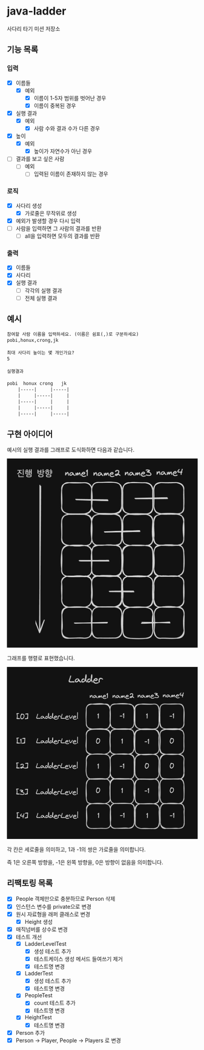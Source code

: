 # java-ladder

사다리 타기 미션 저장소

## 기능 목록

### 입력

- [X] 이름들
    - [X] 예외
        - [X] 이름이 1-5자 범위를 벗어난 경우
        - [X] 이름이 중복된 경우
- [X] 실행 결과
    - [X] 예외
        - [X] 사람 수와 결과 수가 다른 경우
- [X] 높이
    - [X] 예외
        - [X] 높이가 자연수가 아닌 경우
- [ ] 결과를 보고 싶은 사람
    - [ ] 예외
        - [ ] 입력된 이름이 존재하지 않는 경우

### 로직

- [X] 사다리 생성
    - [X] 가로줄은 무작위로 생성
- [X] 예외가 발생할 경우 다시 입력
- [ ] 사람을 입력하면 그 사람의 결과를 반환
    - [ ] all을 입력하면 모두의 결과를 반환

### 출력

- [X] 이름들
- [X] 사다리
- [X] 실행 결과
    - [ ] 각각의 실행 결과
    - [ ] 전체 실행 결과

## 예시

```
참여할 사람 이름을 입력하세요. (이름은 쉼표(,)로 구분하세요)
pobi,honux,crong,jk

최대 사다리 높이는 몇 개인가요?
5

실행결과

pobi  honux crong   jk
    |-----|     |-----|
    |     |-----|     |
    |-----|     |     |
    |     |-----|     |
    |-----|     |-----|

```

## 구현 아이디어

예시의 실행 결과를 그래프로 도식화하면 다음과 같습니다.

<img src="docs/images/graph01.png" width="640"/>

그래프를 행렬로 표현했습니다.

<img src="docs/images/graph02.png" width="640"/>

각 칸은 세로줄을 의미하고, 1과 -1의 쌍은 가로줄을 의미합니다.

즉 1은 오른쪽 방향을, -1은 왼쪽 방향을, 0은 방향이 없음을 의미합니다.

## 리팩토링 목록

- [X] People 객체만으로 충분하므로 Person 삭제
- [X] 인스턴스 변수를 private으로 변경
- [X] 원시 자료형을 래퍼 클래스로 변경
    - [X] Height 생성
- [X] 매직넘버를 상수로 변경
- [X] 테스트 개선
    - [X] LadderLevelTest
        - [X] 생성 테스트 추가
        - [X] 테스트케이스 생성 메서드 들여쓰기 제거
        - [X] 테스트명 변경
    - [X] LadderTest
        - [X] 생성 테스트 추가
        - [X] 테스트명 변경
    - [X] PeopleTest
        - [X] count 테스트 추가
        - [X] 테스트명 변경
    - [X] HeightTest
        - [X] 테스트명 변경
- [X] Person 추가
- [X] Person -> Player, People -> Players 로 변경
